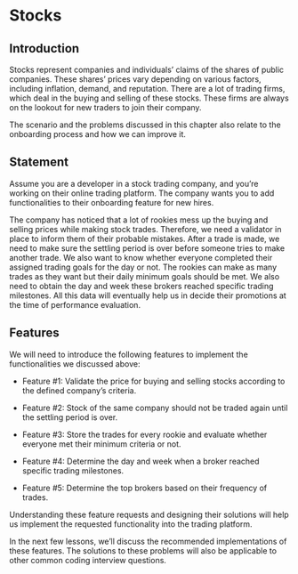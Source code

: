 # Stocks
## Introduction #
Stocks represent companies and individuals’ claims of the shares of public companies. These shares’ prices vary depending on various factors, including inflation, demand, and reputation. There are a lot of trading firms, which deal in the buying and selling of these stocks. These firms are always on the lookout for new traders to join their company.

The scenario and the problems discussed in this chapter also relate to the onboarding process and how we can improve it.

## Statement #
Assume you are a developer in a stock trading company, and you’re working on their online trading platform. The company wants you to add functionalities to their onboarding feature for new hires.

The company has noticed that a lot of rookies mess up the buying and selling prices while making stock trades. Therefore, we need a validator in place to inform them of their probable mistakes. After a trade is made, we need to make sure the settling period is over before someone tries to make another trade. We also want to know whether everyone completed their assigned trading goals for the day or not. The rookies can make as many trades as they want but their daily minimum goals should be met. We also need to obtain the day and week these brokers reached specific trading milestones. All this data will eventually help us in decide their promotions at the time of performance evaluation.

## Features #
We will need to introduce the following features to implement the functionalities we discussed above:

- Feature #1: Validate the price for buying and selling stocks according to the defined company’s criteria.

- Feature #2: Stock of the same company should not be traded again until the settling period is over.

- Feature #3: Store the trades for every rookie and evaluate whether everyone met their minimum criteria or not.

- Feature #4: Determine the day and week when a broker reached specific trading milestones.

- Feature #5: Determine the top brokers based on their frequency of trades.

Understanding these feature requests and designing their solutions will help us implement the requested functionality into the trading platform.

In the next few lessons, we’ll discuss the recommended implementations of these features. The solutions to these problems will also be applicable to other common coding interview questions.
